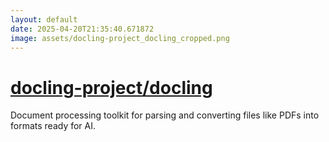```yaml
---
layout: default
date: 2025-04-20T21:35:40.671872
image: assets/docling-project_docling_cropped.png
---
```


# [docling-project/docling](https://github.com/docling-project/docling)

Document processing toolkit for parsing and converting files like PDFs into formats ready for AI. 
